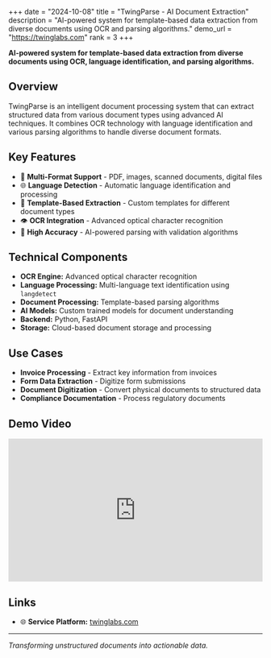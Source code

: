 +++
date = "2024-10-08"
title = "TwingParse - AI Document Extraction"
description = "AI-powered system for template-based data extraction from diverse documents using OCR and parsing algorithms."
demo_url = "https://twinglabs.com"
rank = 3
+++

**AI-powered system for template-based data extraction from diverse documents using OCR, language identification, and parsing algorithms.**

## Overview

TwingParse is an intelligent document processing system that can extract structured data from various document types using advanced AI techniques. It combines OCR technology with language identification and various parsing algorithms to handle diverse document formats.

## Key Features

- 📄 **Multi-Format Support** - PDF, images, scanned documents, digital files
- 🌐 **Language Detection** - Automatic language identification and processing
- 🤖 **Template-Based Extraction** - Custom templates for different document types
- 👁️ **OCR Integration** - Advanced optical character recognition
- 🎯 **High Accuracy** - AI-powered parsing with validation algorithms

## Technical Components

- **OCR Engine:** Advanced optical character recognition
- **Language Processing:** Multi-language text identification using `langdetect`
- **Document Processing:** Template-based parsing algorithms
- **AI Models:** Custom trained models for document understanding
- **Backend:** Python, FastAPI
- **Storage:** Cloud-based document storage and processing

## Use Cases

- **Invoice Processing** - Extract key information from invoices
- **Form Data Extraction** - Digitize form submissions
- **Document Digitization** - Convert physical documents to structured data
- **Compliance Documentation** - Process regulatory documents

## Demo Video

<div style="position: relative; padding-bottom: 56.25%; height: 0; overflow: hidden; max-width: 100%; background: #000;">
  <iframe 
    src="https://www.youtube.com/embed/duByGMaPaRQ" 
    style="position: absolute; top: 0; left: 0; width: 100%; height: 100%;" 
    frameborder="0" 
    allow="accelerometer; autoplay; clipboard-write; encrypted-media; gyroscope; picture-in-picture" 
    allowfullscreen>
  </iframe>
</div>

## Links

- 🌐 **Service Platform:** [twinglabs.com](https://twinglabs.com)

---

*Transforming unstructured documents into actionable data.* 